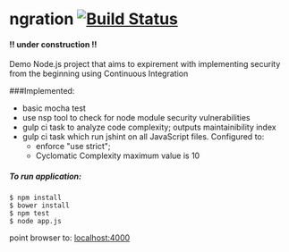 # ngration [![Build Status](https://travis-ci.org/PatMurp/ngration.svg?branch=dictionary)](https://travis-ci.org/PatMurp/ngration)

#### !! under construction !!

Demo Node.js project that aims to expirement with implementing security from the beginning using Continuous Integration

###Implemented:  
* basic mocha test
* use nsp tool to check for node module  security vulnerabilities
* gulp ci task to analyze code complexity; outputs maintainibility index
* gulp ci task which run jshint on all JavaScript files. Configured to:
	* enforce "use strict"; 
	* Cyclomatic Complexity maximum value is 10 

##### To run application:

	$ npm install 
	$ bower install 
	$ npm test 
	$ node app.js


point browser to: [localhost:4000](http://localhost:4000/)
